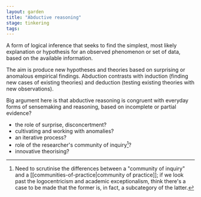 ```yaml
---  
layout: garden
title: "Abductive reasoning"
stage: tinkering
tags:
---
```


A form of logical inference that seeks to find the simplest, most likely explanation or hypothesis for an observed phenomenon or set of data, based on the available information.

The aim is produce new hypotheses and theories based on surprising or anomalous empirical findings. Abduction contrasts with induction (finding new cases of existing theories) and deduction (testing existing theories with new observations).

Big argument here is that abductive reasoning is congruent with everyday forms of sensemaking and reasoning, based on incomplete or partial evidence?

- the role of surprise, disconcertment?
- cultivating and working with anomalies?
- an iterative process?
- role of the researcher's community of inquiry[^1]?
- innovative theorising?

[^1]: Need to scrutinise the differences between a "community of inquiry" and a [[communities-of-practice|community of practice]]; if we look past the logocentricism and academic exceptionalism, think there's a case to be made that the former is, in fact, a subcategory of the latter.
